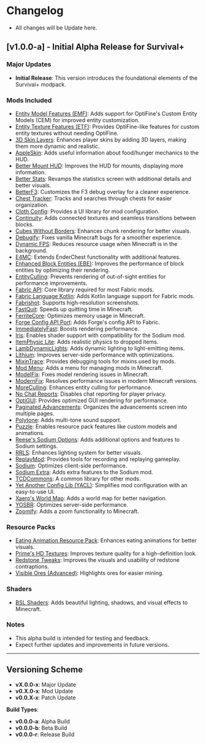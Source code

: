# Changelog
- All changes will be Update here.

## [v1.0.0-a] - Initial Alpha Release for Survival+
### Major Updates
- **Initial Release**: This version introduces the foundational elements of the Survival+ modpack.

### Mods Included
- [Entity Model Features (EMF)](https://modrinth.com/mod/entity-model-features): Adds support for OptiFine's Custom Entity Models (CEM) for improved entity customization.
- [Entity Texture Features (ETF)](https://modrinth.com/mod/entitytexturefeatures): Provides OptiFine-like features for custom entity textures without needing OptiFine.
- [3D Skin Layers](https://modrinth.com/mod/3dskinlayers): Enhances player skins by adding 3D layers, making them more dynamic and realistic.
- [AppleSkin](https://modrinth.com/mod/appleskin): Adds useful information about food/hunger mechanics to the HUD.
- [Better Mount HUD](https://modrinth.com/mod/better-mount-hud): Improves the HUD for mounts, displaying more information.
- [Better Stats](https://modrinth.com/mod/better-stats): Revamps the statistics screen with additional details and better visuals.
- [BetterF3](https://modrinth.com/mod/betterf3): Customizes the F3 debug overlay for a cleaner experience.
- [Chest Tracker](https://modrinth.com/mod/chest-tracker): Tracks and searches through chests for easier organization.
- [Cloth Config](https://modrinth.com/mod/cloth-config): Provides a UI library for mod configuration.
- [Continuity](https://modrinth.com/mod/continuity): Adds connected textures and seamless transitions between blocks.
- [Cubes Without Borders](https://modrinth.com/mod/cubes-without-borders): Enhances chunk rendering for better visuals.
- [Debugify](https://modrinth.com/mod/debugify): Fixes vanilla Minecraft bugs for a smoother experience.
- [Dynamic FPS](https://modrinth.com/mod/dynamic-fps): Reduces resource usage when Minecraft is in the background.
- [E4MC](https://modrinth.com/mod/e4mc): Extends EnderChest functionality with additional features.
- [Enhanced Block Entities (EBE)](https://modrinth.com/mod/ebe): Improves the performance of block entities by optimizing their rendering.
- [EntityCulling](https://modrinth.com/mod/entityculling): Prevents rendering of out-of-sight entities for performance improvements.
- [Fabric API](https://modrinth.com/mod/fabric-api): Core library required for most Fabric mods.
- [Fabric Language Kotlin](https://modrinth.com/mod/fabric-language-kotlin): Adds Kotlin language support for Fabric mods.
- [Fabrishot](https://modrinth.com/mod/fabrishot): Supports high-resolution screenshots.
- [FastQuit](https://modrinth.com/mod/fastquit): Speeds up quitting time in Minecraft.
- [FerriteCore](https://modrinth.com/mod/ferrite-core): Optimizes memory usage in Minecraft.
- [Forge Config API Port](https://modrinth.com/mod/forge-config-api-port): Adds Forge's config API to Fabric.
- [ImmediatelyFast](https://modrinth.com/mod/immediatelyfast): Boosts rendering performance.
- [Iris](https://modrinth.com/mod/iris): Enables shader support with compatibility for the Sodium mod.
- [ItemPhysic Lite](https://modrinth.com/mod/itemphysic-lite): Adds realistic physics to dropped items.
- [LambDynamicLights](https://modrinth.com/mod/lambdynamiclights): Adds dynamic lighting to light-emitting items.
- [Lithium](https://modrinth.com/mod/lithium): Improves server-side performance with optimizations.
- [MixinTrace](https://modrinth.com/mod/mixintrace): Provides debugging tools for mixins used by mods.
- [Mod Menu](https://modrinth.com/mod/modmenu): Adds a menu for managing mods in Minecraft.
- [ModelFix](https://modrinth.com/mod/modelfix): Fixes model rendering issues in Minecraft.
- [ModernFix](https://modrinth.com/mod/modernfix): Resolves performance issues in modern Minecraft versions.
- [MoreCulling](https://modrinth.com/mod/moreculling): Enhances entity culling for performance.
- [No Chat Reports](https://modrinth.com/mod/no-chat-reports): Disables chat reporting for player privacy.
- [OptiGUI](https://modrinth.com/mod/optigui): Provides optimized GUI rendering for performance.
- [Paginated Advancements](https://modrinth.com/mod/paginatedadvancements): Organizes the advancements screen into multiple pages.
- [Polytone](https://modrinth.com/mod/polytone): Adds multi-tone sound support.
- [Puzzle](https://modrinth.com/mod/puzzle): Enables resource pack features like custom models and animations.
- [Reese's Sodium Options](https://modrinth.com/mod/reeses-sodium-options): Adds additional options and features to Sodium settings.
- [RRLS](https://modrinth.com/mod/rrls): Enhances lighting system for better visuals.
- [ReplayMod](https://modrinth.com/mod/replaymod): Provides tools for recording and replaying gameplay.
- [Sodium](https://modrinth.com/mod/sodium): Optimizes client-side performance.
- [Sodium Extra](https://modrinth.com/mod/sodium-extra): Adds extra features to the Sodium mod.
- [TCDCommons](https://modrinth.com/mod/tcdcommons): A common library for other mods.
- [Yet Another Config Lib (YACL)](https://modrinth.com/mod/yacl): Simplifies mod configuration with an easy-to-use UI.
- [Xaero's World Map](https://modrinth.com/mod/xaeros-world-map): Adds a world map for better navigation.
- [YOSBR](https://modrinth.com/mod/yosbr): Optimizes server-side performance.
- [Zoomify](https://modrinth.com/mod/zoomify): Adds a zoom functionality to Minecraft.

### Resource Packs
- [Eating Animation Resource Pack](https://modrinth.com/resourcepack/eating-animation-resource-pack): Enhances eating animations for better visuals.
- [Prime's HD Textures](https://modrinth.com/resourcepack/primes-hd-textures): Improves texture quality for a high-definition look.
- [Redstone Tweaks](https://modrinth.com/resourcepack/redstone-tweaks): Improves the visuals and usability of redstone contraptions.
- [Visible Ores (Advanced)](https://modrinth.com/resourcepack/visible-ores(advance)): Highlights ores for easier mining.

### Shaders
- [BSL Shaders](https://modrinth.com/shader/bsl-shaders): Adds beautiful lighting, shadows, and visual effects to Minecraft.

### Notes
- This alpha build is intended for testing and feedback.
- Expect further updates and improvements in future versions.

---

## Versioning Scheme
- **vX.0.0-x**: Major Update
- **v0.X.0-x**: Mod Update
- **v0.0.X-x**: Patch Update

**Build Types**:
- **v0.0.0-a**: Alpha Build
- **v0.0.0-b**: Beta Build
- **v0.0.0-r**: Release Build